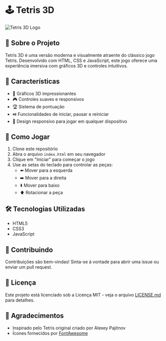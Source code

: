 # 🕹️ Tetris 3D

![Tetris 3D Logo](https://seeklogo.com/images/T/tetris-logo-5F5DFBCE21-seeklogo.com.png)

## 📖 Sobre o Projeto

Tetris 3D é uma versão moderna e visualmente atraente do clássico jogo Tetris. Desenvolvido com HTML, CSS e JavaScript, este jogo oferece uma experiência imersiva com gráficos 3D e controles intuitivos.

## 🌟 Características

- 🎨 Gráficos 3D impressionantes
- 🎮 Controles suaves e responsivos
- 🏆 Sistema de pontuação
- ⏯️ Funcionalidades de iniciar, pausar e reiniciar
- 📱 Design responsivo para jogar em qualquer dispositivo

## 🚀 Como Jogar

1. Clone este repositório
2. Abra o arquivo `index.html` em seu navegador
3. Clique em "Iniciar" para começar o jogo
4. Use as setas do teclado para controlar as peças:
   - ⬅️ Mover para a esquerda
   - ➡️ Mover para a direita
   - ⬇️ Mover para baixo
   - ⬆️ Rotacionar a peça

## 🛠️ Tecnologias Utilizadas

- HTML5
- CSS3
- JavaScript

## 🤝 Contribuindo

Contribuições são bem-vindas! Sinta-se à vontade para abrir uma issue ou enviar um pull request.

## 📄 Licença

Este projeto está licenciado sob a Licença MIT - veja o arquivo [LICENSE.md](LICENSE.md) para detalhes.

## 👏 Agradecimentos

- Inspirado pelo Tetris original criado por Alexey Pajitnov
- Ícones fornecidos por [FontAwesome](https://fontawesome.com/)